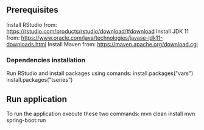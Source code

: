 ## Prerequisites

Install RStudio from: https://rstudio.com/products/rstudio/download/#download
Install JDK 11 from: https://www.oracle.com/java/technologies/javase-jdk11-downloads.html 
Install Maven from: https://maven.apache.org/download.cgi

### Dependencies installation

Run RStudio and install packages using comands:
install.packages("vars")
install.packages("tseries")

## Run application

To run the application execute these two commands:
mvn clean install
mvn spring-boot:run

